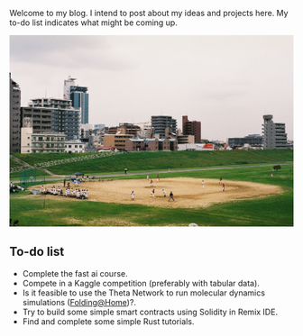 Welcome to my blog. I intend to post about my ideas and projects here. My to-do list indicates what might be coming up.

![](images/B007661-R1-31-5.JPG)

## To-do list
- Complete the fast ai course.
- Compete in a Kaggle competition (preferably with tabular data).
- Is it feasible to use the Theta Network to run molecular dynamics simulations ([Folding@Home](https://docs.thetatoken.org/docs/the-foldinghome-initiative))?.
- Try to build some simple smart contracts using Solidity in Remix IDE.
- Find and complete some simple Rust tutorials.
